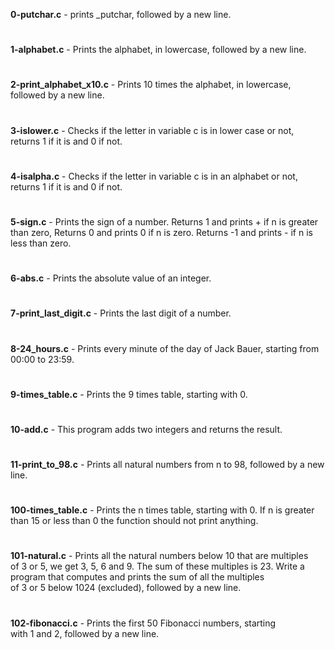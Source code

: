 **0-putchar.c** - prints _putchar, followed by a new line.
#
**1-alphabet.c** - Prints the alphabet, in lowercase, followed by a new line.
#
**2-print_alphabet_x10.c** - Prints 10 times the alphabet, in lowercase, followed by a new line.
#
**3-islower.c** - Checks if the letter in variable c is in lower case or not, returns 1 if it is and 0 if not.
#
**4-isalpha.c** - Checks if the letter in variable c is in an alphabet or not, returns 1 if it is and 0 if not.
#
**5-sign.c** - Prints the sign of a number. Returns 1 and prints + if n is greater than zero, Returns 0 and prints 0 if n is zero. Returns -1 and prints - if n is less than zero.
#
**6-abs.c** - Prints the absolute value of an integer.
#
**7-print_last_digit.c** - Prints the last digit of a number.
#
**8-24_hours.c** - Prints every minute of the day of Jack Bauer, starting from 00:00 to 23:59.
#
**9-times_table.c** - Prints the 9 times table, starting with 0.
#
**10-add.c** - This program adds two integers and returns the result.
#
**11-print_to_98.c** - Prints all natural numbers from n to 98, followed by a new line.
#
**100-times_table.c** - Prints the n times table, starting with 0. If n is greater than 15 or less than 0 the function should not print anything.
#
**101-natural.c** - Prints all the natural numbers below 10 that are multiples of 3 or 5, we get 3, 5, 6 and 9. The sum of these multiples is 23. Write a program that computes and prints the sum of all the multiples of 3 or 5 below 1024 (excluded), followed by a new line.
#
**102-fibonacci.c** - Prints the first 50 Fibonacci numbers, starting with 1 and 2, followed by a new line.
